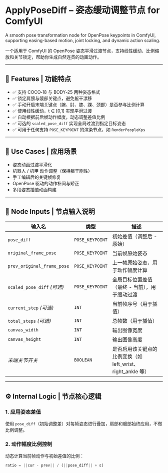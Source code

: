 # ApplyPoseDiff – 姿态缓动调整节点 for ComfyUI

A smooth pose transformation node for OpenPose keypoints in ComfyUI, supporting easing-based motion, joint locking, and dynamic action scaling.

一个适用于 ComfyUI 的 OpenPose 姿态平滑过渡节点，支持线性缓动、比例缩放和关节锁定，帮助你生成自然连贯的动画动作。

---

## 🧠 Features | 功能特点

- ✅ 支持 COCO‑18 与 BODY‑25 两种姿态格式  
- ✅ 锁定肩膀与髋部关键点，避免躯干漂移  
- ✅ 手动开启末端关键点（腕、肘、膝、踝、颈部）是否参与比例计算  
- ✅ 使用线性缓动，t ∈ [0,1] 实现平滑过渡  
- ✅ 自动根据前后帧动作幅度，动态调整差值比例  
- ✅ 可选的 `scaled_pose_diff` 实现全局过渡到指定目标姿态  
- ✅ 可用于任何支持 `POSE_KEYPOINT` 的渲染节点，如 `RenderPeopleKps`

---

## 🚀 Use Cases | 应用场景

- 姿态动画过渡平滑化  
- 机器人 / 机甲 动作调整（保持躯干刚性）  
- 手工编辑后的关键帧修复  
- OpenPose 驱动的动作补间与矫正  
- 多段姿态插值动画构建

---

## 🔧 Node Inputs | 节点输入说明

| 输入名                | 类型              | 描述 |
|---------------------|------------------|------|
| `pose_diff`         | `POSE_KEYPOINT`  | 初始差值（调整后 - 原始） |
| `original_frame_pose` | `POSE_KEYPOINT` | 当前帧原始姿态 |
| `prev_original_frame_pose` | `POSE_KEYPOINT` | 上一帧原始姿态，用于动作幅度计算 |
| `scaled_pose_diff` *(可选)* | `POSE_KEYPOINT` | 全局目标位置差值（最终 - 当前），用于缓动过渡 |
| `current_step` *(可选)*     | `INT`          | 当前帧序号（用于插值） |
| `total_steps` *(可选)*      | `INT`          | 总帧数（用于插值） |
| `canvas_width`       | `INT`           | 输出图像宽度 |
| `canvas_height`      | `INT`           | 输出图像高度 |
| *末端关节开关*         | `BOOLEAN`       | 是否启用该关键点的比例变换（如 left_wrist、right_ankle 等） |

---

## ⚙️ Internal Logic | 节点核心逻辑

### 1. 应用姿态差值

使用 `pose_diff`（初始调整差）对每帧姿态进行叠加，肩部和髋部始终应用，不做比例调整。

### 2. 动作幅度比例控制

动态计算当前帧动作与初始差值的比例：

```python
ratio = ||cur - prev|| / (||pose_diff|| + ε)
